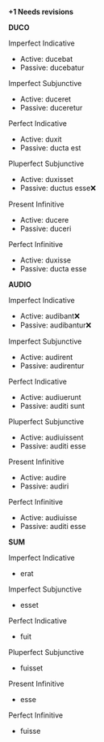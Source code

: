 **+1 Needs revisions**

**DUCO**

Imperfect Indicative
- Active: ducebat
- Passive: ducebatur

Imperfect Subjunctive
- Active: duceret
- Passive: duceretur

Perfect Indicative
- Active: duxit
- Passive: ducta est

Pluperfect Subjunctive
- Active: duxisset
- Passive: ductus esse❌

Present Infinitive
- Active: ducere
- Passive: duceri

Perfect Infinitive
- Active: duxisse
- Passive: ducta esse


**AUDIO**

Imperfect Indicative
- Active: audibant❌
- Passive: audibantur❌

Imperfect Subjunctive
- Active: audirent
- Passive: audirentur

Perfect Indicative
- Active: audiuerunt
- Passive: auditi sunt

Pluperfect Subjunctive
- Active: audiuissent
- Passive: auditi esse

Present Infinitive
- Active: audire
- Passive: audiri

Perfect Infinitive
- Active: audiuisse
- Passive: auditi esse


**SUM**

Imperfect Indicative
- erat

Imperfect Subjunctive
- esset

Perfect Indicative
- fuit

Pluperfect Subjunctive
- fuisset

Present Infinitive
- esse

Perfect Infinitive
- fuisse
